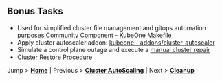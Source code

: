 ## Bonus Tasks

- Used for simplified cluster file management and gitops automation purposes [Community Component - KubeOne Makefile](https://github.com/kubermatic/community-components/tree/master/helper/kubeone-makefile)
- Apply cluster autoscaler addon: [kubeone - addons/cluster-autoscaler](https://github.com/kubermatic/kubeone/tree/master/addons/cluster-autoscaler)
- Simulate a control plane outage and execute a [manual cluster repair](https://docs.kubermatic.com/kubeone/v1.5/guides/manual-cluster-repair/)
- [Cluster Restore Procedure](https://docs.kubermatic.com/kubeone/v1.5/guides/manual-cluster-recovery/)


Jump > [**Home**](../README.md) | Previous > [**Cluster AutoScaling**](../12_cluster-autoscaling/README.md) | Next > [**Cleanup**](../99_cluster-cleanup-or-pause/README.md)